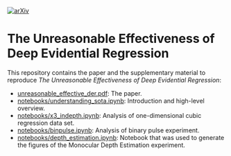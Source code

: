[![arXiv](https://img.shields.io/badge/arXiv-xxxx.yyyyy-b31b1b.svg)](https://arxiv.org/abs/xxxx.yyyyy)

# The Unreasonable Effectiveness of Deep Evidential Regression

This repository contains the paper and the supplementary material to reproduce _The Unreasonable Effectiveness of Deep Evidential Regression_:
 - [unreasonable_effective_der.pdf](unreasonable_effective_der.pdf): The paper.
 - [notebooks/understanding_sota.ipynb](notebooks/understanding_sota.ipynb): Introduction and high-level overview.
 - [notebooks/x3_indepth.ipynb](notebooks/x3_indepth.ipynb): Analysis of one-dimensional cubic regression data set.
 - [notebooks/binpulse.ipynb](notebooks/binpulse.ipynb): Analysis of binary pulse experiment.
 - [notebooks/depth_estimation.ipynb](notebooks/depth_estimation.ipynb): Notebook that was used to generate the figures of the Monocular Depth Estimation experiment.

